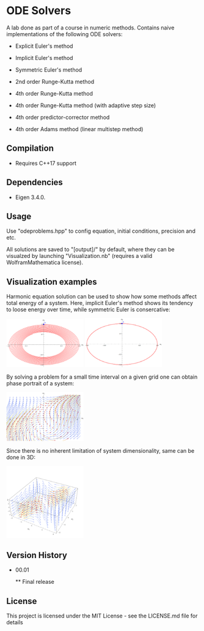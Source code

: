 # ODE Solvers

A lab done as part of a course in numeric methods. Contains naive implementations of the following ODE solvers:

* Explicit Euler's method

* Implicit Euler's method

* Symmetric Euler's method

* 2nd order Runge-Kutta method

* 4th order Runge-Kutta method

* 4th order Runge-Kutta method (with adaptive step size)

* 4th order predictor-corrector method

* 4th order Adams method (linear multistep method)

## Compilation

* Requires C++17 support

## Dependencies

* Eigen 3.4.0.

## Usage

Use "odeproblems.hpp" to config equation, initial conditions, precision and etc.

All solutions are saved to "[output]/" by default, where they can be visualzed by launching "Visualization.nb" (requires a valid WolframMathematica license).

## Visualization examples

Harmonic equation solution can be used to show how some methods affect total energy of a system. Here, implicit Euler's method shows its tendency to loose energy over time, while symmetric Euler is consercative:

<img src="images/example_implicit_euler.png" width=40% height=40%>

<img src="images/example_symmetric_euler.png" width=40% height=40%>

By solving a problem for a small time interval on a given grid one can obtain phase portrait of a system:

<img src="images/example_phase_portrait.png" width=40% height=40%>

Since there is no inherent limitation of system dimensionality, same can be done in 3D:

<img src="images/example_phase_portrait_3d.png" width=40% height=40%>

## Version History

* 00.01

    ** Final release

## License

This project is licensed under the MIT License - see the LICENSE.md file for details